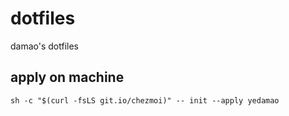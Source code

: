 # dotfiles
damao's dotfiles

## apply on machine
```sh -c "$(curl -fsLS git.io/chezmoi)" -- init --apply yedamao```
